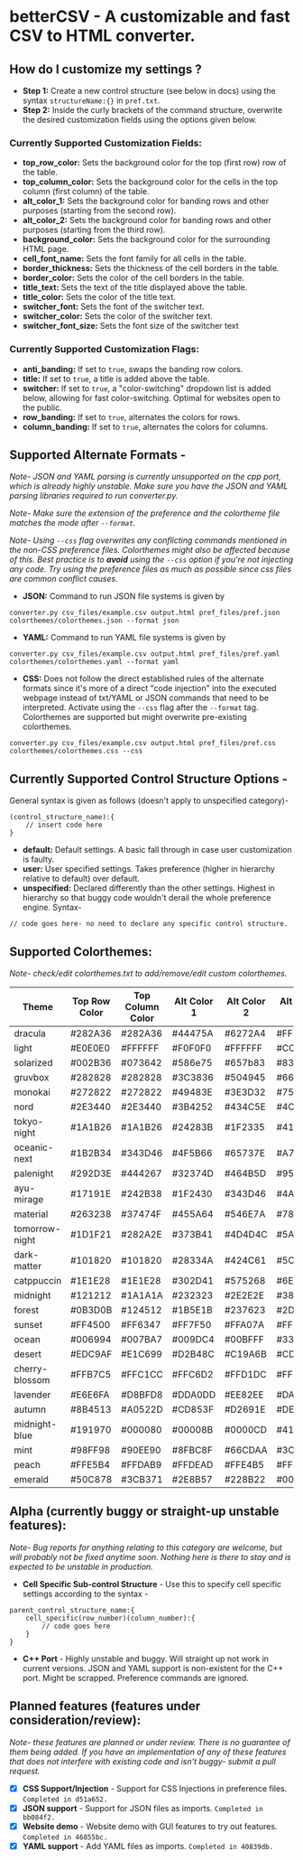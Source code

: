 # betterCSV - A customizable and fast CSV to HTML converter.

## How do I customize my settings ?
* **Step 1:** Create a new control structure (see below in docs) using the syntax `structureName:{}` in `pref.txt`.
* **Step 2:** Inside the curly brackets of the command structure, overwrite the desired customization fields using the options given below.

### Currently Supported Customization Fields:
* **top_row_color:** Sets the background color for the top (first row) row of the table.
* **top_column_color:** Sets the background color for the cells in the top column (first column) of the table.
* **alt_color_1:** Sets the background color for banding rows and other purposes (starting from the second row).
* **alt_color_2:** Sets the background color for banding rows and other purposes (starting from the third row).
* **background_color:** Sets the background color for the surrounding HTML page.
* **cell_font_name:** Sets the font family for all cells in the table.
* **border_thickness:** Sets the thickness of the cell borders in the table.
* **border_color:** Sets the color of the cell borders in the table.
* **title_text:** Sets the text of the title displayed above the table.
* **title_color:** Sets the color of the title text.
* **switcher_font:** Sets the font of the switcher text.
* **switcher_color:** Sets the color of the switcher text.
* **switcher_font_size:** Sets the font size of the switcher text

### Currently Supported Customization Flags:
* **anti_banding:** If set to `true`, swaps the banding row colors.
* **title:** If set to `true`, a title is added above the table.
* **switcher:** If set to `true`, a "color-switching" dropdown list is added below, allowing for fast color-switching. Optimal for websites open to the public.
* **row_banding:** If set to `true`, alternates the colors for rows.
* **column_banding:** If set to `true`, alternates the colors for columns.

## Supported Alternate Formats - 

*Note- JSON and YAML parsing is currently unsupported on the cpp port, which is already highly unstable. Make sure you have the JSON and YAML parsing libraries required to run converter.py.*

*Note- Make sure the extension of the preference and the colortheme file matches the mode after `--format`.*

*Note- Using `--css` flag overwrites any conflicting commands mentioned in the non-CSS preference files. Colorthemes might also be affected because of this. Best practice is to **avoid** using the `--css` option if you're not injecting any code. Try using the preference files as much as possible since css files are common conflict causes.*

* **JSON:** Command to run JSON file systems is given by 
```
converter.py csv_files/example.csv output.html pref_files/pref.json colorthemes/colorthemes.json --format json
```
* **YAML:** Command to run YAML file systems is given by 
```
converter.py csv_files/example.csv output.html pref_files/pref.yaml colorthemes/colorthemes.yaml --format yaml
```

* **CSS:** Does not follow the direct established rules of the alternate formats since it's more of a direct "code injection" into the executed webpage instead of txt/YAML or JSON commands that need to be interpreted. Activate using the `--css` flag after the `--format` tag. Colorthemes are supported but might overwrite pre-existing colorthemes.

```
converter.py csv_files/example.csv output.html pref_files/pref.css colorthemes/colorthemes.css --css
```

## Currently Supported Control Structure Options - 
General syntax is given as follows (doesn't apply to unspecified category)-
```
(control_structure_name):{
    // insert code here
}
```
* **default:** Default settings. A basic fall through in case user customization is faulty.
* **user:** User specified settings. Takes preference (higher in hierarchy relative to default) over default.
* **unspecified:** Declared differently than the other settings. Highest in hierarchy so that buggy code wouldn't derail the whole preference engine. Syntax- 
```
// code goes here- no need to declare any specific control structure.
```

## Supported Colorthemes:
*Note- check/edit colorthemes.txt to add/remove/edit custom colorthemes.*

| Theme          | Top Row Color | Top Column Color | Alt Color 1 | Alt Color 2 | Alt Color 3 | Alt Color 4 | Background Color | Border Color | Border Thickness | Title Color | Cell Text Color |
|----------------|---------------|------------------|-------------|-------------|-------------|-------------|------------------|--------------|------------------|-------------|-----------------|
| dracula        | #282A36       | #282A36          | #44475A     | #6272A4     | #FF79C6     | #BD93F9     | #282A36          | #FF79C6      | 1px              | #F8F8F2     | #F8F8F2         |
| light          | #E0E0E0       | #FFFFFF          | #F0F0F0     | #FFFFFF     | #CCCCCC     | #BFBFBF     | #FFFFFF          | #CCCCCC      | 1px              | #000000     | #000000         |
| solarized      | #002B36       | #073642          | #586e75     | #657b83     | #839496     | #93A1A1     | #FDF6E3          | #839496      | 1px              | #657B83     | #073642         |
| gruvbox        | #282828       | #282828          | #3C3836     | #504945     | #665C54     | #7C6F64     | #282828          | #665C54      | 1px              | #EBDBB2     | #EBDBB2         |
| monokai        | #272822       | #272822          | #49483E     | #3E3D32     | #75715E     | #A59F85     | #272822          | #75715E      | 1px              | #F8F8F0     | #F8F8F0         |
| nord           | #2E3440       | #2E3440          | #3B4252     | #434C5E     | #4C566A     | #D8DEE9     | #2E3440          | #4C566A      | 1px              | #D8DEE9     | #D8DEE9         |
| tokyo-night    | #1A1B26       | #1A1B26          | #24283B     | #1F2335     | #414868     | #565F89     | #1A1B26          | #414868      | 1px              | #C0CAF5     | #C0CAF5         |
| oceanic-next   | #1B2B34       | #343D46          | #4F5B66     | #65737E     | #A7ADBA     | #C0C5CE     | #1B2B34          | #A7ADBA      | 1px              | #C0C5CE     | #C0C5CE         |
| palenight      | #292D3E       | #444267          | #32374D     | #464B5D     | #959DCB     | #676E95     | #292D3E          | #959DCB      | 1px              | #959DCB     | #959DCB         |
| ayu-mirage     | #17191E       | #242B38          | #1F2430     | #343D46     | #4A505A     | #6C7680     | #17191E          | #4A505A      | 1px              | #D9D7CE     | #D9D7CE         |
| material       | #263238       | #37474F          | #455A64     | #546E7A     | #78909C     | #90A4AE     | #263238          | #78909C      | 1px              | #ECEFF1     | #ECEFF1         |
| tomorrow-night | #1D1F21       | #282A2E          | #373B41     | #4D4D4C     | #5A5A5A     | #707880     | #1D1F21          | #5A5A5A      | 1px              | #C5C8C6     | #C5C8C6         |
| dark-matter    | #101820       | #101820          | #28334A     | #424C61     | #5C6881     | #7A86A2     | #101820          | #5C6881      | 1px              | #F2AA4C     | #F2AA4C         |
| catppuccin     | #1E1E28       | #1E1E28          | #302D41     | #575268     | #6E6C7C     | #DDB6F2     | #1E1E28          | #6E6C7C      | 1px              | #F5E0DC     | #F5E0DC         |
| midnight       | #121212       | #1A1A1A          | #232323     | #2E2E2E     | #383838     | #434343     | #121212          | #383838      | 1px              | #B3B3B3     | #B3B3B3         |
| forest         | #0B3D0B       | #124512          | #1B5E1B     | #237623     | #2D8A2D     | #37A637     | #0B3D0B          | #2D8A2D      | 1px              | #A4D3A4     | #A4D3A4         |
| sunset         | #FF4500       | #FF6347          | #FF7F50     | #FFA07A     | #FFB6C1     | #FFC0CB     | #FF4500          | #FFB6C1      | 1px              | #FFFFFF     | #FFFFFF         |
| ocean          | #006994       | #007BA7          | #009DC4     | #00BFFF     | #33CFFF     | #66D9FF     | #006994          | #33CFFF      | 1px              | #E0FFFF     | #E0FFFF         |
| desert         | #EDC9AF       | #E1C699          | #D2B48C     | #C19A6B     | #CD853F     | #DEB887     | #EDC9AF          | #CD853F      | 1px              | #8B4513     | #8B4513         |
| cherry-blossom | #FFB7C5       | #FFC1CC          | #FFC6D2     | #FFD1DC     | #FFDDE6     | #FFE6F2     | #FFB7C5          | #FFD1DC      | 1px              | #FF69B4     | #FF69B4         |
| lavender       | #E6E6FA       | #D8BFD8          | #DDA0DD     | #EE82EE     | #DA70D6     | #BA55D3     | #E6E6FA          | #DA70D6      | 1px              | #4B0082     | #4B0082         |
| autumn         | #8B4513       | #A0522D          | #CD853F     | #D2691E     | #DEB887     | #F4A460     | #8B4513          | #DEB887      | 1px              | #FFFFFF     | #FFFFFF         |
| midnight-blue  | #191970       | #000080          | #00008B     | #0000CD     | #4169E1     | #4682B4     | #191970          | #4169E1      | 1px              | #B0C4DE     | #B0C4DE         |
| mint           | #98FF98       | #90EE90          | #8FBC8F     | #66CDAA     | #3CB371     | #2E8B57     | #98FF98          | #3CB371      | 1px              | #006400     | #006400         |
| peach          | #FFE5B4       | #FFDAB9          | #FFDEAD     | #FFE4B5     | #FFCBA4     | #FFB07C     | #FFE5B4          | #FFCBA4      | 1px              | #CD853F     | #CD853F         |
| emerald        | #50C878       | #3CB371          | #2E8B57     | #228B22     | #006400     | #008000     | #50C878          | #2E8B57      | 1px              | #ADFF2F     | #ADFF2F         |

## Alpha (currently buggy or straight-up unstable features):

*Note- Bug reports for anything relating to this category are welcome, but will probably not be fixed anytime soon. Nothing here is there to stay and is expected to be unstable in production.*

* **Cell Specific Sub-control Structure** - Use this to specify cell specific settings according to the syntax - 
``` 
parent_control_structure_name:{
    cell_specific(row_number)(column_number):{
        // code goes here
    }
}
```
* **C++ Port** - Highly unstable and buggy. Will straight up not work in current versions. JSON and YAML support is non-existent for the C++ port. Might be scrapped. Preference commands are ignored.

## Planned features (features under consideration/review):

*Note- these features are planned or under review. There is no guarantee of them being added. If you have an implementation of any of these features that does not interfere with existing code and isn't buggy- submit a pull request.*

- [x] **CSS Support/Injection** - Support for CSS Injections in preference files. `Completed in d51a652.`
- [x] **JSON support** - Support for JSON files as imports. `Completed in bb084f2.`
- [x] **Website demo** - Website demo with GUI features to try out features. `Completed in 46855bc.`
- [x] **YAML support** - Add YAML files as imports. `Completed in 40839db.`